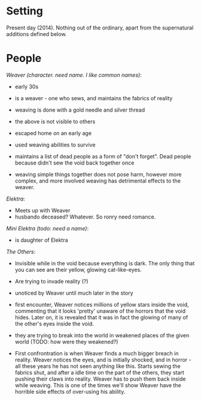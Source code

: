 # Setting

Present day (2014). Nothing out of the ordinary, apart from the supernatural
additions defined below.

# People

*Weaver (character. need name. I like common names)*:
- early 30s

- is a weaver - one who sews, and maintains the fabrics of reality

- weaving is done with a gold needle and silver thread

- the above is not visible to others

- escaped home on an early age

- used weaving abilities to survive

- maintains a list of dead people as a form of "don't forget". Dead people
  because didn't sew the void back together once

- weaving simple things together does not pose harm, however more complex, and
  more involved weaving has detrimental effects to the weaver.

*Elektra*:
- Meets up with Weaver
- husbando deceased? Whatever. So ronry need romance.

*Mini Elektra (todo: need a name)*:
- is daughter of Elektra

*The Others*:
- Invisible while in the void because everything is dark. The only thing that
  you can see are their yellow, glowing cat-like-eyes.

- Are trying to invade reality (?)

- unoticed by Weaver until much later in the story

- first encounter, Weaver notices millions of yellow stars inside the void,
  commenting that it looks 'pretty' unaware of the horrors that the void hides.
  Later on, it is revealed that it was in fact the glowing of many of the
  other's eyes inside the void.

- they are trying to break into the world in weakened places of the given world
  (TODO: how were they weakened?)

- First confrontration is when Weaver finds a much bigger breach in reality.
  Weaver notices the eyes, and is initially shocked, and in horror - all these
  years he has not seen anything like this. Starts sewing the fabrics shut, and
  after a idle time on the part of the others, they start pushing their claws
  into reality. Weaver has to push them back inside while weaving. This is one
  of the times we'll show Weaver have the horrible side effects of over-using his
  ability.

